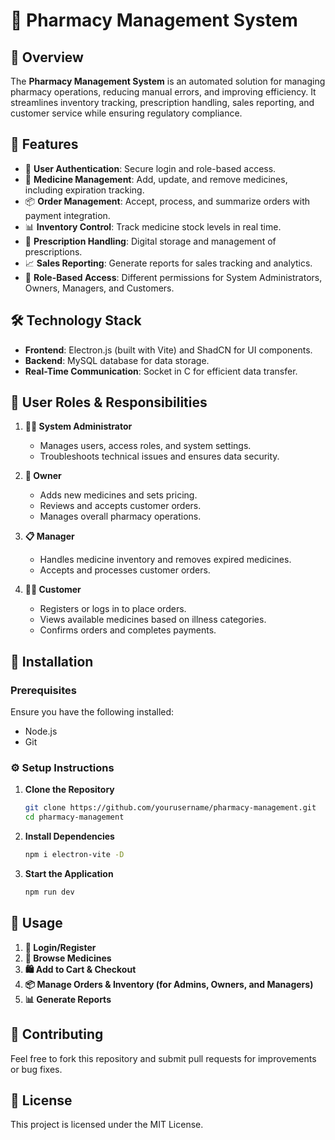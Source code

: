 # 💊 Pharmacy Management System

## 📌 Overview

The **Pharmacy Management System** is an automated solution for managing pharmacy operations, reducing manual errors, and improving efficiency. It streamlines inventory tracking, prescription handling, sales reporting, and customer service while ensuring regulatory compliance.

## 🚀 Features

- 🔐 **User Authentication**: Secure login and role-based access.
- 💊 **Medicine Management**: Add, update, and remove medicines, including expiration tracking.
- 📦 **Order Management**: Accept, process, and summarize orders with payment integration.
- 📊 **Inventory Control**: Track medicine stock levels in real time.
- 📝 **Prescription Handling**: Digital storage and management of prescriptions.
- 📈 **Sales Reporting**: Generate reports for sales tracking and analytics.
- 👥 **Role-Based Access**: Different permissions for System Administrators, Owners, Managers, and Customers.

## 🛠️ Technology Stack

- **Frontend**: Electron.js (built with Vite) and ShadCN for UI components.
- **Backend**: MySQL database for data storage.
- **Real-Time Communication**: Socket in C for efficient data transfer.

## 👥 User Roles & Responsibilities

1. **👨‍💼 System Administrator**

   - Manages users, access roles, and system settings.
   - Troubleshoots technical issues and ensures data security.

2. **🛒 Owner**

   - Adds new medicines and sets pricing.
   - Reviews and accepts customer orders.
   - Manages overall pharmacy operations.

3. **📋 Manager**

   - Handles medicine inventory and removes expired medicines.
   - Accepts and processes customer orders.

4. **🧑‍⚕️ Customer**

   - Registers or logs in to place orders.
   - Views available medicines based on illness categories.
   - Confirms orders and completes payments.

## 🔧 Installation

### Prerequisites

Ensure you have the following installed:

- Node.js
- Git

### ⚙️ Setup Instructions

1. **Clone the Repository**

   ```sh
   git clone https://github.com/yourusername/pharmacy-management.git
   cd pharmacy-management
   ```

2. **Install Dependencies**

   ```sh
   npm i electron-vite -D
   ```

3. **Start the Application**

   ```sh
   npm run dev
   ```

## 🎯 Usage

1. **🔑 Login/Register**
2. **💊 Browse Medicines**
3. **🛍️ Add to Cart & Checkout**
4. **📦 Manage Orders & Inventory (for Admins, Owners, and Managers)**
5. **📊 Generate Reports**

## 🤝 Contributing

Feel free to fork this repository and submit pull requests for improvements or bug fixes.

## 📜 License

This project is licensed under the MIT License.
